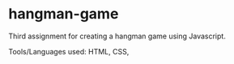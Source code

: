 # hangman-game

Third assignment for creating a hangman game using Javascript.

Tools/Languages used: HTML, CSS,
